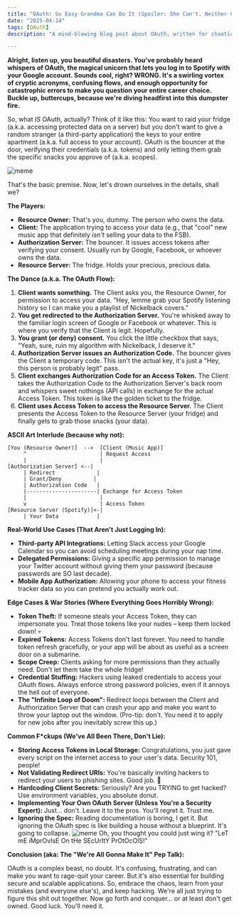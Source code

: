 ```yaml
---
title: "OAuth: So Easy Grandma Can Do It (Spoiler: She Can't. Neither Can You.)"
date: "2025-04-14"
tags: [OAuth]
description: "A mind-blowing blog post about OAuth, written for chaotic Gen Z engineers who somehow still haven't figured this out."

---
```


**Alright, listen up, you beautiful disasters. You've probably heard whispers of OAuth, the magical unicorn that lets you log in to Spotify with your Google account. Sounds cool, right? WRONG. It's a swirling vortex of cryptic acronyms, confusing flows, and enough opportunity for catastrophic errors to make you question your entire career choice. Buckle up, buttercups, because we're diving headfirst into this dumpster fire.**

So, what *IS* OAuth, actually? Think of it like this: You want to raid your fridge (a.k.a. accessing protected data on a server) but you don't want to give a random stranger (a third-party application) the keys to your entire apartment (a.k.a. full access to your account). OAuth is the bouncer at the door, verifying their credentials (a.k.a. tokens) and only letting them grab the specific snacks you approve of (a.k.a. scopes).

![meme](https://i.kym-cdn.com/photos/images/newsfeed/001/766/872/8c0.jpg)

That's the basic premise. Now, let's drown ourselves in the details, shall we?

**The Players:**

*   **Resource Owner:** That's you, dummy. The person who owns the data.
*   **Client:** The application trying to access your data (e.g., that "cool" new music app that definitely *isn't* selling your data to the FSB).
*   **Authorization Server:** The bouncer. It issues access tokens after verifying your consent. Usually run by Google, Facebook, or whoever owns the data.
*   **Resource Server:** The fridge. Holds your precious, precious data.

**The Dance (a.k.a. The OAuth Flow):**

1.  **Client wants something.** The Client asks you, the Resource Owner, for permission to access your data. "Hey, lemme grab your Spotify listening history so I can make you a playlist of Nickelback covers."
2.  **You get redirected to the Authorization Server.** You're whisked away to the familiar login screen of Google or Facebook or whatever. This is where you verify that the Client is legit. Hopefully.
3.  **You grant (or deny) consent.** You click the little checkbox that says, "Yeah, sure, ruin my algorithm with Nickelback, I deserve it."
4.  **Authorization Server issues an Authorization Code.** The bouncer gives the Client a temporary code. This isn't the actual key, it's just a "Hey, this person is probably legit" pass.
5.  **Client exchanges Authorization Code for an Access Token.** The Client takes the Authorization Code to the Authorization Server's back room and whispers sweet nothings (API calls) in exchange for the actual Access Token. This token is like the golden ticket to the fridge.
6.  **Client uses Access Token to access the Resource Server.** The Client presents the Access Token to the Resource Server (your fridge) and finally gets to grab those snacks (your data).

**ASCII Art Interlude (because why not):**

```
[You (Resource Owner)]  -->  [Client (Music App)]
     ^                       | Request Access
     |                       |
[Authorization Server] <--|
     | Redirect             |
     | Grant/Deny          |
     | Authorization Code   |
     |----------------------| Exchange for Access Token
     |                       |
     v                       | Access Token
[Resource Server (Spotify)]<-|
     | Your Data            |
```

**Real-World Use Cases (That Aren't Just Logging In):**

*   **Third-party API Integrations:** Letting Slack access your Google Calendar so you can avoid scheduling meetings during your nap time.
*   **Delegated Permissions:** Giving a specific app permission to manage your Twitter account without giving them your password (because passwords are SO last decade).
*   **Mobile App Authorization:** Allowing your phone to access your fitness tracker data so you can pretend you actually work out.

**Edge Cases & War Stories (Where Everything Goes Horribly Wrong):**

*   **Token Theft:** If someone steals your Access Token, they can impersonate you. Treat those tokens like your nudes – keep them locked down! 💀
*   **Expired Tokens:** Access Tokens don't last forever. You need to handle token refresh gracefully, or your app will be about as useful as a screen door on a submarine.
*   **Scope Creep:** Clients asking for more permissions than they actually need. Don't let them take the whole fridge!
*   **Credential Stuffing:** Hackers using leaked credentials to access your OAuth flows. Always enforce strong password policies, even if it annoys the hell out of everyone.
*   **The "Infinite Loop of Doom":** Redirect loops between the Client and Authorization Server that can crash your app and make you want to throw your laptop out the window. (Pro-tip: don't. You need it to apply for new jobs after you inevitably screw this up.)

**Common F*ckups (We've All Been There, Don't Lie):**

*   **Storing Access Tokens in Local Storage:** Congratulations, you just gave every script on the internet access to your user's data. Security 101, people!
*   **Not Validating Redirect URIs:** You're basically inviting hackers to redirect your users to phishing sites. Good job. 🙏
*   **Hardcoding Client Secrets:** Seriously? Are you TRYING to get hacked? Use environment variables, you absolute donut.
*   **Implementing Your Own OAuth Server (Unless You're a Security Expert):** Just... don't. Leave it to the pros. You'll regret it. Trust me.
*   **Ignoring the Spec:** Reading documentation is boring, I get it. But ignoring the OAuth spec is like building a house without a blueprint. It's going to collapse.
    ![meme](https://imgflip.com/s/meme/Mocking-Spongebob.jpg)
    Oh, you thought you could just wing it? "LeT mE iMprOvIsE On tHe SEcUrItY PrOtOcOlS!"

**Conclusion (aka: The "We're All Gonna Make It" Pep Talk):**

OAuth is a complex beast, no doubt. It's confusing, frustrating, and can make you want to rage-quit your career. But it's also essential for building secure and scalable applications. So, embrace the chaos, learn from your mistakes (and everyone else's), and keep hacking. We're all just trying to figure this shit out together. Now go forth and conquer… or at least don't get owned. Good luck. You'll need it.
